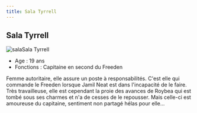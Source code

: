 ```yaml
---
title: Sala Tyrrell
---
```


Sala Tyrrell
------------

![sala](/images/stories/saga/gundamx/persos/sala.jpg)Sala Tyrrell  
- Age : 19 ans  
- Fonctions : Capitaine en second du Freeden


Femme autoritaire, elle assure un poste à responsabilités. C'est elle qui commande le Freeden lorsque Jamil Neat est dans l'incapacité de le faire. Très travailleuse, elle est cependant la proie des avances de Roybea qui est tombé sous ses charmes et n'a de cesses de le repousser. Mais celle-ci est amoureuse du capitaine, sentiment non partagé hélas pour elle...

